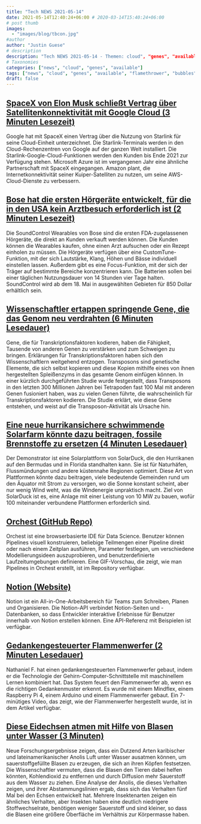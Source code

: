 ```yaml
---
title: "Tech NEWS 2021-05-14"
date: 2021-05-14T12:40:24+06:00 # 2020-03-14T15:40:24+06:00
# post thumb
images:
  - "images/blog/tbcon.jpg"
#author
author: "Justin Guese"
# description
description: "Tech NEWS 2021-05-14 - Themen: cloud", "genes", "available"
# Taxonomies
categories: ["news", "cloud", "genes", "available"]
tags: ["news", "cloud", "genes", "available", "flamethrower", "bubbles", "spacex"]
draft: false
---
```


## [SpaceX von Elon Musk schließt Vertrag über Satellitenkonnektivität mit Google Cloud (3 Minuten Lesezeit)](https://www.theverge.com/2021/5/13/22433982/elon-musk-spacex-internet-connectivity-deal-google-cloud)

 Google hat mit SpaceX einen Vertrag über die Nutzung von Starlink für seine Cloud-Einheit unterzeichnet. Die Starlink-Terminals werden in den Cloud-Rechenzentren von Google auf der ganzen Welt installiert. Die Starlink-Google-Cloud-Funktionen werden den Kunden bis Ende 2021 zur Verfügung stehen. Microsoft Azure ist im vergangenen Jahr eine ähnliche Partnerschaft mit SpaceX eingegangen. Amazon plant, die Internetkonnektivität seiner Kuiper-Satelliten zu nutzen, um seine AWS-Cloud-Dienste zu verbessern.

## [Bose hat die ersten Hörgeräte entwickelt, für die in den USA kein Arztbesuch erforderlich ist (2 Minuten Lesezeit)](https://www.engadget.com/bose-soundcontrol-hearing-aids-152746656.html)

 Die SoundControl Wearables von Bose sind die ersten FDA-zugelassenen Hörgeräte, die direkt an Kunden verkauft werden können. Die Kunden können die Wearables kaufen, ohne einen Arzt aufsuchen oder ein Rezept einholen zu müssen. Die Hörgeräte verfügen über eine CustomTune-Funktion, mit der sich Lautstärke, Klang, Höhen und Bässe individuell einstellen lassen. Außerdem gibt es eine Focus-Funktion, mit der sich der Träger auf bestimmte Bereiche konzentrieren kann. Die Batterien sollen bei einer täglichen Nutzungsdauer von 14 Stunden vier Tage halten. SoundControl wird ab dem 18. Mai in ausgewählten Gebieten für 850 Dollar erhältlich sein.

## [Wissenschaftler ertappen springende Gene, die das Genom neu verdrahten (6 Minuten Lesedauer)](https://www.quantamagazine.org/scientists-catch-jumping-genes-rewiring-genomes-20210512/)

 Gene, die für Transkriptionsfaktoren kodieren, haben die Fähigkeit, Tausende von anderen Genen zu verstärken und zum Schweigen zu bringen. Erklärungen für Transkriptionsfaktoren haben sich den Wissenschaftlern weitgehend entzogen. Transposons sind genetische Elemente, die sich selbst kopieren und diese Kopien mithilfe eines von ihnen hergestellten Spleißenzyms in das gesamte Genom einfügen können. In einer kürzlich durchgeführten Studie wurde festgestellt, dass Transposons in den letzten 300 Millionen Jahren bei Tetrapoden fast 100 Mal mit anderen Genen fusioniert haben, was zu vielen Genen führte, die wahrscheinlich für Transkriptionsfaktoren kodieren. Die Studie erklärt, wie diese Gene entstehen, und weist auf die Transposon-Aktivität als Ursache hin.

## [Eine neue hurrikansichere schwimmende Solarfarm könnte dazu beitragen, fossile Brennstoffe zu ersetzen (4 Minuten Lesedauer)](https://interestingengineering.com/hurricane-resistant-floating-solar-farm-lower-fossil-fuel)

 Der Demonstrator ist eine Solarplattform von SolarDuck, die den Hurrikanen auf den Bermudas und in Florida standhalten kann. Sie ist für Naturhäfen, Flussmündungen und andere küstennahe Regionen optimiert. Diese Art von Plattformen könnte dazu beitragen, viele bedeutende Gemeinden rund um den Äquator mit Strom zu versorgen, wo die Sonne konstant scheint, aber nur wenig Wind weht, was die Windenergie unpraktisch macht. Ziel von SolarDuck ist es, eine Anlage mit einer Leistung von 10 MW zu bauen, wofür 100 miteinander verbundene Plattformen erforderlich sind.

## [Orchest (GitHub Repo)](https://github.com/orchest/orchest)

 Orchest ist eine browserbasierte IDE für Data Science. Benutzer können Pipelines visuell konstruieren, beliebige Teilmengen einer Pipeline direkt oder nach einem Zeitplan ausführen, Parameter festlegen, um verschiedene Modellierungsideen auszuprobieren, und benutzerdefinierte Laufzeitumgebungen definieren. Eine GIF-Vorschau, die zeigt, wie man Pipelines in Orchest erstellt, ist im Repository verfügbar.

## [Notion (Website)](https://developers.notion.com/)

 Notion ist ein All-in-One-Arbeitsbereich für Teams zum Schreiben, Planen und Organisieren. Die Notion-API verbindet Notion-Seiten und -Datenbanken, so dass Entwickler interaktive Erlebnisse für Benutzer innerhalb von Notion erstellen können. Eine API-Referenz mit Beispielen ist verfügbar.

## [Gedankengesteuerter Flammenwerfer (2 Minuten Lesedauer)](https://hackaday.com/2021/05/12/mind-controlled-flamethrower/)

 Nathaniel F. hat einen gedankengesteuerten Flammenwerfer gebaut, indem er die Technologie der Gehirn-Computer-Schnittstelle mit maschinellem Lernen kombiniert hat. Das System feuert den Flammenwerfer ab, wenn es die richtigen Gedankenmuster erkennt. Es wurde mit einem Mindflex, einem Raspberry Pi 4, einem Arduino und einem Flammenwerfer gebaut. Ein 7-minütiges Video, das zeigt, wie der Flammenwerfer hergestellt wurde, ist in dem Artikel verfügbar.

## [Diese Eidechsen atmen mit Hilfe von Blasen unter Wasser (3 Minuten)](https://www.nationalgeographic.co.uk/animals/2021/05/these-lizards-use-bubbles-to-breathe-underwater)

 Neue Forschungsergebnisse zeigen, dass ein Dutzend Arten karibischer und lateinamerikanischer Anolis Luft unter Wasser ausatmen können, um sauerstoffgefüllte Blasen zu erzeugen, die sich an ihren Köpfen festsetzen. Die Wissenschaftler vermuten, dass die Blasen den Tieren dabei helfen könnten, Kohlendioxid zu entfernen und durch Diffusion mehr Sauerstoff aus dem Wasser zu ziehen. Eine Analyse der Anolis, die dieses Verhalten zeigen, und ihrer Abstammungslinien ergab, dass sich das Verhalten fünf Mal bei den Echsen entwickelt hat. Mehrere Insektenarten zeigen ein ähnliches Verhalten, aber Insekten haben eine deutlich niedrigere Stoffwechselrate, benötigen weniger Sauerstoff und sind kleiner, so dass die Blasen eine größere Oberfläche im Verhältnis zur Körpermasse haben.

